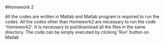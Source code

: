 #Homework 2

All the codes are written in Matlab and Matlab program is required to run the codes. All the codes other than Homework2 are necessary to run the code 'Homework2'. It is necessary to put/download all the files in the same directory. The code can be simply executed by clicking 'Run' button on Matlab
